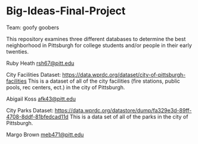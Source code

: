 # Big-Ideas-Final-Project

Team:  goofy goobers

This repository examines three different databases to determine the best neighborhood in Pittsburgh for college students and/or people in their early twenties.


Ruby Heath
rsh67@pitt.edu

City Facilities Dataset:
https://data.wprdc.org/dataset/city-of-pittsburgh-facilities
This is a dataset of all of the city facilities (fire stations, public pools, rec centers, ect.) in the city of Pittsburgh.


Abigail Koss
afk43@pitt.edu

City Parks Dataset:
https://data.wprdc.org/datastore/dump/fa329e3d-89ff-4708-8ddf-81bfedcad11d
This is a data set of all of the parks in the city of Pittsburgh.


Margo Brown
meb471@pitt.edu
